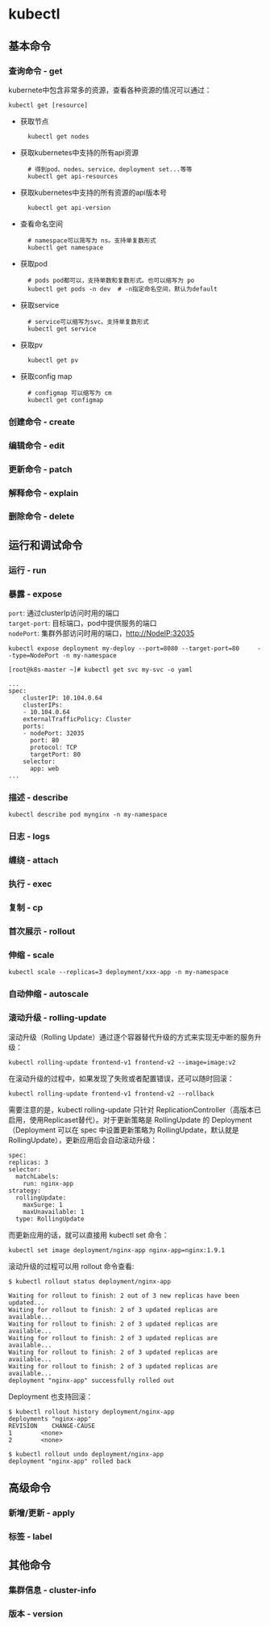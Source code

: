 # kubectl

## 基本命令

### 查询命令 - get

kubernete中包含非常多的资源，查看各种资源的情况可以通过：

    kubectl get [resource]

- 获取节点

        kubectl get nodes

- 获取kubernetes中支持的所有api资源

        # 得到pod、nodes、service、deployment set...等等
        kubectl get api-resources

- 获取kubernetes中支持的所有资源的api版本号

        kubectl get api-version

- 查看命名空间

        # namespace可以简写为 ns。支持单复数形式
        kubectl get namespace 

- 获取pod

        # pods pod都可以，支持单数和复数形式。也可以缩写为 po
        kubectl get pods -n dev  # -n指定命名空间，默认为default

- 获取service

        # service可以缩写为svc。支持单复数形式
        kubectl get service

- 获取pv

        kubectl get pv

- 获取config map

        # configmap 可以缩写为 cm
        kubectl get configmap 

### 创建命令 - create

### 编辑命令 - edit

### 更新命令 - patch

### 解释命令 - explain

### 删除命令 - delete

## 运行和调试命令

### 运行 - run

### 暴露 - expose

`port`: 通过clusterIp访问时用的端口  
`target-port`: 目标端口，pod中提供服务的端口  
`nodePort`: 集群外部访问时用的端口，<http://NodeIP:32035>

    kubectl expose deployment my-deploy --port=8080 --target-port=80     --type=NodePort -n my-namespace
    
    [root@k8s-master ~]# kubectl get svc my-svc -o yaml

    ...
    spec:
        clusterIP: 10.104.0.64
        clusterIPs:
        - 10.104.0.64
        externalTrafficPolicy: Cluster
        ports:
        - nodePort: 32035
          port: 80
          protocol: TCP
          targetPort: 80
        selector:
          app: web
    ...

### 描述 - describe

    kubectl describe pod mynginx -n my-namespace

### 日志 - logs

### 缠绕 - attach

### 执行 - exec

### 复制 - cp

### 首次展示 - rollout

### 伸缩 - scale

    kubectl scale --replicas=3 deployment/xxx-app -n my-namespace

### 自动伸缩 - autoscale

### 滚动升级 - rolling-update

滚动升级（Rolling Update）通过逐个容器替代升级的方式来实现无中断的服务升级：

    kubectl rolling-update frontend-v1 frontend-v2 --image=image:v2

在滚动升级的过程中，如果发现了失败或者配置错误，还可以随时回滚：

    kubectl rolling-update frontend-v1 frontend-v2 --rollback

需要注意的是，kubectl rolling-update 只针对 ReplicationController（高版本已启用，使用Replicaset替代）。对于更新策略是 RollingUpdate 的 Deployment（Deployment 可以在 spec 中设置更新策略为 RollingUpdate，默认就是 RollingUpdate），更新应用后会自动滚动升级：

    spec:
    replicas: 3
    selector:
      matchLabels:
        run: nginx-app
    strategy:
      rollingUpdate:
        maxSurge: 1
        maxUnavailable: 1
      type: RollingUpdate

而更新应用的话，就可以直接用 kubectl set 命令：

    kubectl set image deployment/nginx-app nginx-app=nginx:1.9.1

滚动升级的过程可以用 rollout 命令查看:

    $ kubectl rollout status deployment/nginx-app

    Waiting for rollout to finish: 2 out of 3 new replicas have been updated...
    Waiting for rollout to finish: 2 of 3 updated replicas are available...
    Waiting for rollout to finish: 2 of 3 updated replicas are available...
    Waiting for rollout to finish: 2 of 3 updated replicas are available...
    Waiting for rollout to finish: 2 of 3 updated replicas are available...
    Waiting for rollout to finish: 2 of 3 updated replicas are available...
    deployment "nginx-app" successfully rolled out

Deployment 也支持回滚：

    $ kubectl rollout history deployment/nginx-app
    deployments "nginx-app"
    REVISION    CHANGE-CAUSE
    1        <none>
    2        <none>

    $ kubectl rollout undo deployment/nginx-app
    deployment "nginx-app" rolled back

## 高级命令

### 新增/更新 - apply

### 标签 - label

## 其他命令

### 集群信息 - cluster-info

### 版本 - version
